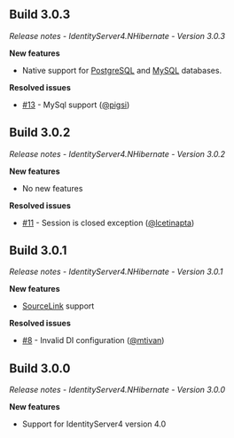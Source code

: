 ## Build 3.0.3
_Release notes - IdentityServer4.NHibernate - Version 3.0.3_

__New features__
- Native support for [PostgreSQL](https://www.postgresql.org) and [MySQL](https://dev.mysql.com) databases.

__Resolved issues__
- [#13](https://github.com/albertodall/IdentityServer4.NHibernate/issues/13) - MySql support ([@pigsi](https://github.com/pigsi)) 

## Build 3.0.2
_Release notes - IdentityServer4.NHibernate - Version 3.0.2_

__New features__
- No new features

__Resolved issues__
- [#11](https://github.com/albertodall/IdentityServer4.NHibernate/issues/11) - Session is closed exception ([@lcetinapta](https://github.com/lcetinapta)) 


## Build 3.0.1
_Release notes - IdentityServer4.NHibernate - Version 3.0.1_

__New features__
- [SourceLink](https://github.com/dotnet/sourcelink) support

__Resolved issues__
- [#8](https://github.com/albertodall/IdentityServer4.NHibernate/issues/8) - Invalid DI configuration ([@mtivan](https://github.com/mtivan)) 

## Build 3.0.0
_Release notes - IdentityServer4.NHibernate - Version 3.0.0_

__New features__
- Support for IdentityServer4 version 4.0
